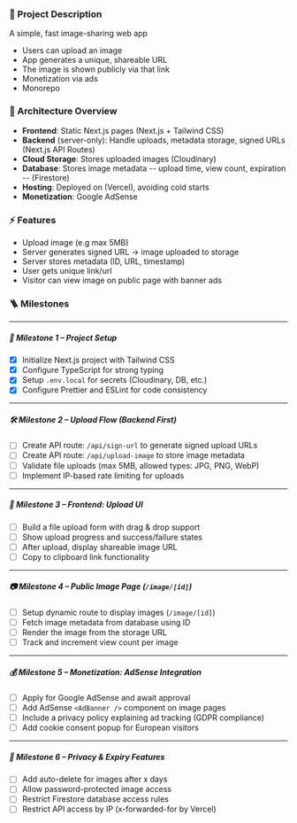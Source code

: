 ### 🧾 Project Description

A simple, fast image-sharing web app

- Users can upload an image
- App generates a unique, shareable URL
- The image is shown publicly via that link
- Monetization via ads
- Monorepo

### 🧱 Architecture Overview

- **Frontend**: Static Next.js pages (Next.js + Tailwind CSS)
- **Backend** (server-only): Handle uploads, metadata storage, signed URLs (Next.js API Routes)
- **Cloud Storage**: Stores uploaded images (Cloudinary)
- **Database**: Stores image metadata -- upload time, view count, expiration -- (Firestore)
- **Hosting**: Deployed on (Vercel), avoiding cold starts
- **Monetization**: Google AdSense

### ⚡ Features

- Upload image (e.g max 5MB)
- Server generates signed URL → image uploaded to storage
- Server stores metadata (ID, URL, timestamp)
- User gets unique link/url
- Visitor can view image on public page with banner ads

### 🪜 Milestones

---

##### 🚀 Milestone 1 – Project Setup

- [x] Initialize Next.js project with Tailwind CSS
- [x] Configure TypeScript for strong typing
- [x] Setup `.env.local` for secrets (Cloudinary, DB, etc.)
- [x] Configure Prettier and ESLint for code consistency

---

##### 🛠 Milestone 2 – Upload Flow (Backend First)

- [ ] Create API route: `/api/sign-url` to generate signed upload URLs
- [ ] Create API route: `/api/upload-image` to store image metadata
- [ ] Validate file uploads (max 5MB, allowed types: JPG, PNG, WebP)
- [ ] Implement IP-based rate limiting for uploads

---

##### 🎨 Milestone 3 – Frontend: Upload UI

- [ ] Build a file upload form with drag & drop support
- [ ] Show upload progress and success/failure states
- [ ] After upload, display shareable image URL
- [ ] Copy to clipboard link functionality

---

##### 📷 Milestone 4 – Public Image Page (`/image/[id]`)

- [ ] Setup dynamic route to display images (`/image/[id]`)
- [ ] Fetch image metadata from database using ID
- [ ] Render the image from the storage URL
- [ ] Track and increment view count per image

---

##### 💰 Milestone 5 – Monetization: AdSense Integration

- [ ] Apply for Google AdSense and await approval
- [ ] Add AdSense `<AdBanner />` component on image pages
- [ ] Include a privacy policy explaining ad tracking (GDPR compliance)
- [ ] Add cookie consent popup for European visitors

---

##### 🔐 Milestone 6 – Privacy & Expiry Features

- [ ] Add auto-delete for images after x days
- [ ] Allow password-protected image access
- [ ] Restrict Firestore database access rules
- [ ] Restrict API access by IP (x-forwarded-for by Vercel)